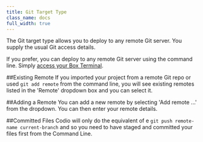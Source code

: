 ```yaml
---
title: Git Target Type
class_name: docs
full_width: true
---
```


The Git target type allows you to deploy to any remote Git server. You supply the usual Git access details.

If you prefer, you can deploy to any remote Git server using the command line. Simply [access your Box Terminal](/docs/boxes/terminal).

##Existing Remote
If you imported your project from a remote Git repo or used `git add remote` from the command line, you will see existing remotes listed in the 'Remote' dropdown box and you can select it.

##Adding a Remote
You can add a new remote by selecting 'Add remote ...' from the dropdown. You can then enter your remote details.

##Committed Files
Codio will only do the equivalent of e `git push remote-name current-branch` and so you need to have staged and committed your files first from the Command Line.
